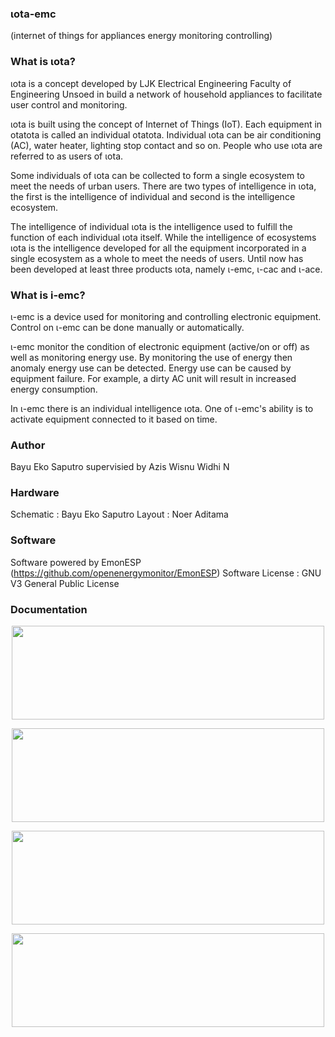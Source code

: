 
### ιota-emc
(internet of things for appliances
energy monitoring controlling)

### What is ιota?
ιota is a concept developed by LJK Electrical Engineering Faculty of Engineering Unsoed in build a network of household appliances to facilitate user control and monitoring. 

ιota is built using the concept of Internet of Things (IoT). Each equipment in otatota is called an individual otatota. Individual ιota can be air conditioning (AC), water heater, lighting
stop contact and so on. People who use ιota are referred to as users of ιota.

Some individuals of ιota can be collected to form a single ecosystem to meet the needs of urban users. There are two types of intelligence in ιota, the first is the intelligence of individual and second is the intelligence ecosystem.

The intelligence of individual ιota is the intelligence used to fulfill the function of each individual ιota itself. While the intelligence of ecosystems ιota is the intelligence developed for all the equipment incorporated in a single ecosystem as a whole to meet the needs of users. Until now has been developed at least three products ιota, namely ι-emc, ι-cac and ι-ace.


### What is i-emc?
ι-emc is a device used for monitoring and controlling electronic equipment. Control on ι-emc can be done manually or automatically.

ι-emc monitor the condition of electronic equipment (active/on or off) as well as monitoring energy use. By monitoring the use of energy then anomaly energy use can be detected. Energy use can be caused by equipment failure. For example, a dirty AC unit will result in increased energy consumption.

In ι-emc there is an individual intelligence ιota. One of ι-emc's ability is to activate equipment connected to it based on time.

### Author 
Bayu Eko Saputro supervisied by Azis Wisnu Widhi N

### Hardware
Schematic : Bayu Eko Saputro
Layout : Noer Aditama 

### Software 
Software powered by EmonESP (https://github.com/openenergymonitor/EmonESP)
Software License : GNU V3 General Public License

### Documentation
<p align="center"><img src ="https://github.com/ekobayuhit/iota-emc/blob/master/software/docs/iemc_1.jpg", width="500" height="150"/></p>
<p align="center"><img src ="https://github.com/ekobayuhit/iota-emc/blob/master/software/docs/iemc_2.jpg", width="500" height="150"/></p>
<p align="center"><img src ="https://github.com/ekobayuhit/iota-emc/blob/master/software/docs/iemc_3.jpg", width="500" height="150"/></p>
<p align="center"><img src ="https://github.com/ekobayuhit/iota-emc/blob/master/software/docs/iota-emc-hardware.jpg", width="500" height="150"/></p>